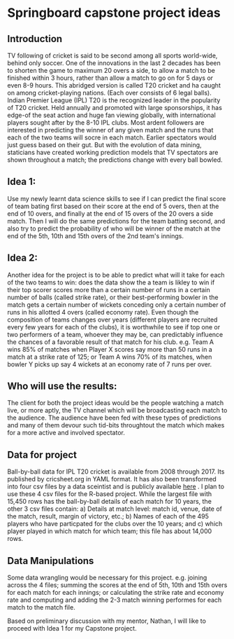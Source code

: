 # Springboard capstone project ideas

## Introduction

TV following of cricket is said to be second among all sports world-wide, behind only soccer. One of the innovations in the last 2 decades has been to shorten the game to maximum 20 overs a side, to allow a match to be finished within 3 hours, rather than allow a match to go on for 5 days or even 8-9 hours. This abridged version is called T20 cricket and ha caught on among cricket-playing nations. (Each over consists of 6 legal balls). 
Indian Premier League (IPL) T20 is the recognized leader in the popularity of T20 cricket. Held annually and promoted with large sponsorships, it has edge-of the seat action and huge fan viewing globally, with international players sought after by the 8-10 IPL clubs. 
Most ardent followers are interested in predicting the winner of any given match and the runs that each of the two teams will socre in each match. Earlier spectators would just guess based on their gut. But with the evolution of data mining, staticians have created working prediction models that TV spectators are shown throughout a match; the predictions change with every ball bowled.

## Idea 1: 
Use my newly learnt data science skills to see if I can predict the final score of team bating first based on their score at the end of 5 overs, then at the end of 10 overs, and finally at the end of 15 overs of the 20 overs a side match. Then I will do the same predictions for the team batting second, and also try to predict the probability of who will be winner of the match at the end of the 5th, 10th and 15th overs of the 2nd team's innings. 

## Idea 2: 
Another idea for the project is to be able to predict what will it take for each of the two teams to win: does the data show the a team is likley to win if their top scorer scores more than a certain number of runs in a certain number of balls (called strike rate), or their best-performing bowler in the match gets a certain number of wickets conceding only a certain number of runs in his allotted 4 overs (called economy rate). Even though the composition of teams changes over years (different players are recruited every few years for each of the clubs), it is worthwhile to see if top one or two performers of a team, whoever they may be, can predictably influence the chances of a favorable result of that match for his club. e.g. Team A wins 85% of matches when Player X scores say more than 50 runs in a match at a strike rate of 125; or Team A wins 70% of its matches, when bowler Y picks up say 4 wickets at an economy rate of 7 runs per over. 

## Who will use the results:
The client for both the project ideas would be the people watching a match live, or more aptly, the TV channel which will be broadcasting each match to the audience. The audience have been fed with these types of predictions and many of them devour such tid-bits throughtout the match which makes for a more active and involved spectator. 

## Data for project
Ball-by-ball data for IPL T20 cricket is available from 2008 through 2017. Its published by cricsheet.org in YAML format. It has also been transformed into four csv files by a data sceintist and is publicly available [here](https://data.world/raghu543/ipl-data-till-2017) . I plan to use these 4 csv files for the R-based project. While the largest file with 15,450 rows has the ball-by-ball details of each match for 10 years, the other 3 csv files contain: a) Details at match level: match id, venue, date of the match, result, margin of victory, etc.; b) Names of each of the 495 players who have particpated for the clubs over the 10 years; and c) which player played in which match for which team; this file has about 14,000 rows. 

## Data Manipulations
Some data wrangling would be necessary for this project. e.g. joining across the 4 files; summing the scores at the end of 5th, 10th and 15th overs for each match for each innings; or calculating the strike rate and economy rate and computing and adding the 2-3 match winning performes for each match to the match file. 

Based on preliminary discussion with my mentor, Nathan, I will like to proceed with Idea 1 for my Capstone project. 
